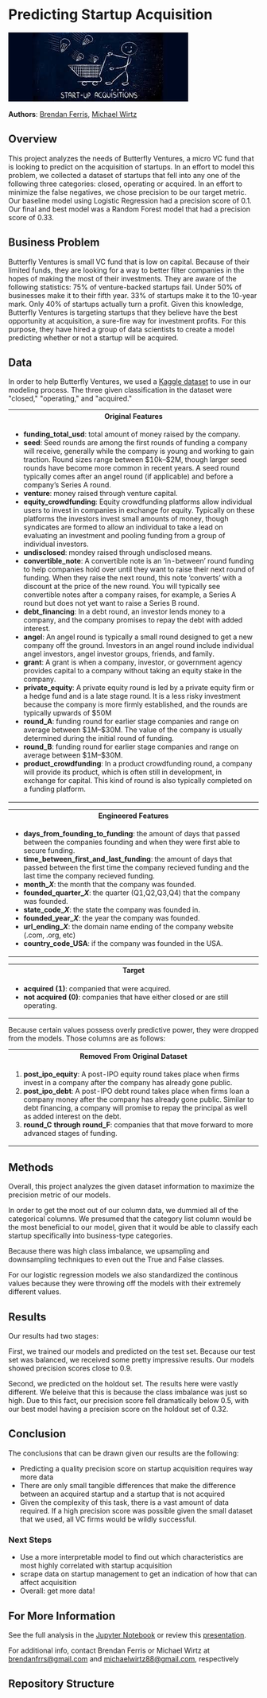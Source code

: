 # Predicting Startup Acquisition 

![startup.jpeg](./images/startup_acquisitions_blue.jpeg
)

**Authors**: [Brendan Ferris](mailto:brendanfrrs@gmail.com), [Michael Wirtz](mailto:michaelwirtz88@gmail.com)

## Overview

This project analyzes the needs of Butterfly Ventures, a micro VC fund that is looking to predict on the acquisition of startups. In an effort to model this problem, we collected a dataset of startups that fell into any one of the following three categories: closed, operating or acquired. In an effort to minimize the false negatives, we chose precision to be our target metric. Our baseline model using Logistic Regression had a precision score of 0.1. Our final and best model was a Random Forest model that had a precision score of 0.33. 

## Business Problem

Butterfly Ventures is small VC fund that is low on capital. Because of their limited funds, they are looking for a way to better filter companies in the hopes of making the most of their investments. They are aware of the following statistics: 75% of venture-backed startups fail. Under 50% of businesses make it to their fifth year. 33% of startups make it to the 10-year mark. Only 40% of startups actually turn a profit. Given this knowledge, Butterfly Ventures is targeting startups that they believe have the best opportunity at acquisition, a sure-fire way for investment profits. For this purpose, they have hired a group of data scientists to create a model predicting whether or not a startup will be acquired. 


## Data 

In order to help Butterfly Ventures, we used a [Kaggle dataset](https://www.kaggle.com/arindam235/startup-investments-crunchbase) to use in our modeling process. The three given classification in the dataset were "closed," "operating," and "acquired."

<table>
<tr>
<th> Original Features </th>
</tr>
<tr>
<td>

<ul>
<li> <b>funding_total_usd</b>: total amount of money raised by the company.</li>
<li> <b>seed</b>: Seed rounds are among the first rounds of funding a company will receive, generally while the company is young and working to gain traction. Round sizes range between $10k–$2M, though larger seed rounds have become more common in recent years. A seed round typically comes after an angel round (if applicable) and before a company’s Series A round. </li>
<li> <b>venture</b>: money raised through venture capital.</li>
<li> <b>equity_crowdfunding</b>: Equity crowdfunding platforms allow individual users to invest in companies in exchange for equity. Typically on these platforms the investors invest small amounts of money, though syndicates are formed to allow an individual to take a lead on evaluating an investment and pooling funding from a group of individual investors.</li>
<li> <b>undisclosed</b>: mondey raised through undisclosed means.</li>
<li> <b>convertible_note</b>: A convertible note is an ‘in-between’ round funding to help companies hold over until they want to raise their next round of funding. When they raise the next round, this note ‘converts’ with a discount at the price of the new round. You will typically see convertible notes after a company raises, for example, a Series A round but does not yet want to raise a Series B round.</li>
<li> <b>debt_financing</b>: In a debt round, an investor lends money to a company, and the company promises to repay the debt with added interest.</li>
<li> <b>angel</b>: An angel round is typically a small round designed to get a new company off the ground. Investors in an angel round include individual angel investors, angel investor groups, friends, and family. </li>
<li> <b>grant</b>: A grant is when a company, investor, or government agency provides capital to a company without taking an equity stake in the company.</li>
<li><b>private_equity</b>: A private equity round is led by a private equity firm or a hedge fund and is a late stage round. It is a less risky investment because the company is more firmly established, and the rounds are typically upwards of $50M</li>
<li><b>round_A</b>: funding round for earlier stage companies and range on average between $1M–$30M. The value of the company is usually determined during the initial round of funding.</li>
<li><b>round_B</b>: funding round for earlier stage companies and range on average between $1M–$30M.</li>
<li><b>product_crowdfunding</b>: In a product crowdfunding round, a company will provide its product, which is often still in development, in exchange for capital. This kind of round is also typically completed on a funding platform.</li>

</ul>

</td>

</td>
</tr>
</table>

<table>
<tr>
<th> Engineered Features </th>
</tr>
<tr>
<td>

<ul>
<li> <b>days_from_founding_to_funding</b>: the amount of days that passed between the companies founding and when they were first able to secure funding.</li>
<li> <b>time_between_first_and_last_funding</b>: the amount of days that passed between the first time the company recieved funding and the last time the company recieved funding.</li>
<li> <b>month_<i>X</i></b>: the month that the company was founded.</li>
<li> <b>founded_quarter_<i>X</i></b>: the quarter (Q1,Q2,Q3,Q4) that the company was founded.</li>
<li> <b>state_code_<i>X</i></b>: the state the company was founded in.</li>
<li> <b>founded_year_<i>X</i></b>: the year the company was founded.</li>
<li> <b>url_ending_<i>X</i></b>: the domain name ending of the company website (.com, .org, etc)</li>
<li> <b>country_code_USA</b>: if the company was founded in the USA.</li>
</ul>

</td>
</tr>
</table>


<table>
<tr>
<th> Target </th>
</tr>
<tr>
<td>

<ul>
<li> <b>acquired (1)</b>: companied that were acquired.</li>
<li> <b>not acquired (0)</b>: companies that have either closed or are still operating.</li>
</ul>

</td>
</tr>
</table>

Because certain values possess overly predictive power, they were dropped from the models. Those columns are as follows: 


<table>
<tr>
<th> Removed From Original Dataset </th>
</tr>
<tr>
<td>

<ol>
<li> <b>post_ipo_equity</b>: A post-IPO equity round takes place when firms invest in a company after the company has already gone public.</li>
<li> <b>post_ipo_debt</b>: A post-IPO debt round takes place when firms loan a company money after the company has already gone public. Similar to debt financing, a company will promise to repay the principal as well as added interest on the debt.                 </li>
<li> <b>round_C through round_F</b>: companies that that move forward to more advanced stages of funding.</li>
</ol>

</td>
</tr>
</table>

## Methods

Overall, this project analyzes the given dataset information to maximize the precision metric of our models. 

In order to get the most out of our column data, we dummied all of the categorical columns. We presumed that the category list column would be the most beneficial to our model, given that it would be able to classify each startup specifically into business-type categories. 

Because there was high class imbalance, we upsampling and downsampling techniques to even out the True and False classes.

For our logistic regression models we also standardized the continous values because they were throwing off the models with their extremely different values. 

## Results

Our results had two stages: 

First, we trained our models and predicted on the test set. Because our test set was balanced, we received some pretty impressive results. Our models showed precision scores close to 0.9. 

Second, we predicted on the holdout set. The results here were vastly different. We beleive that this is because the class imbalance was just so high. Due to this fact, our precision score fell dramatically below 0.5, with our best model having a precision score on the holdout set of 0.32. 

## Conclusion

The conclusions that can be drawn given our results are the following:

- Predicting a quality precision score on startup acquisition requires way more data
- There are only small tangible differences that make the difference between an acquired startup and a startup that is not acquired
- Given the complexity of this task, there is a vast amount of data required. If a high precision score was possible given the small dataset that we used, all VC firms would be wildly successful.


### Next Steps

- Use a more interpretable model to find out which characteristics are most highly correlated with startup acquisition
- scrape data on startup management to get an indication of how that can affect acquisition 
- Overall: get more data! 


## For More Information

See the full analysis in the [Jupyter Notebook](./code_success_movie.ipynb) or review this [presentation](./slides_successful_movie.pdf).

For additional info, contact Brendan Ferris or Michael Wirtz at
[brendanfrrs@gmail.com](mailto:brendanfrrs@gmail.com) and [michaelwirtz88@gmail.com](mailto:michaelwirtz88@gmail.com), respectively

## Repository Structure
